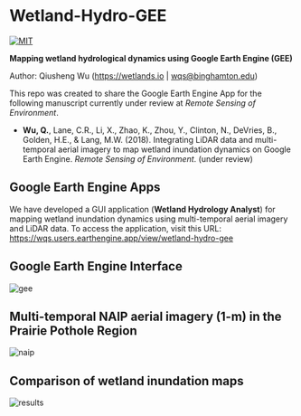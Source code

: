 # Wetland-Hydro-GEE

[![MIT](https://img.shields.io/badge/License-MIT-yellow.svg)](https://opensource.org/licenses/MIT)


**Mapping wetland hydrological dynamics using Google Earth Engine (GEE)**

Author: Qiusheng Wu (https://wetlands.io | wqs@binghamton.edu)

This repo was created to share the Google Earth Engine App for the following manuscript currently under review at *Remote Sensing of Environment*. 

* **Wu, Q.**, Lane, C.R., Li, X., Zhao, K., Zhou, Y., Clinton, N., DeVries, B., Golden, H.E., & Lang, M.W. (2018). Integrating LiDAR data and multi-temporal aerial imagery to map wetland inundation dynamics on Google Earth Engine. *Remote Sensing of Environment*. (under review)

## Google Earth Engine Apps

We have developed a GUI application (**Wetland Hydrology Analyst**) for mapping wetland inundation dynamics using multi-temporal aerial imagery and LiDAR data. To access the application, visit this URL: https://wqs.users.earthengine.app/view/wetland-hydro-gee



## Google Earth Engine Interface
![gee](https://wetlands.io/file/images/gee.png)

## Multi-temporal NAIP aerial imagery (1-m) in the Prairie Pothole Region
![naip](https://wetlands.io/file/images/gee-naip.png)

## Comparison of wetland inundation maps
![results](https://wetlands.io/file/images/gee-results.png)


